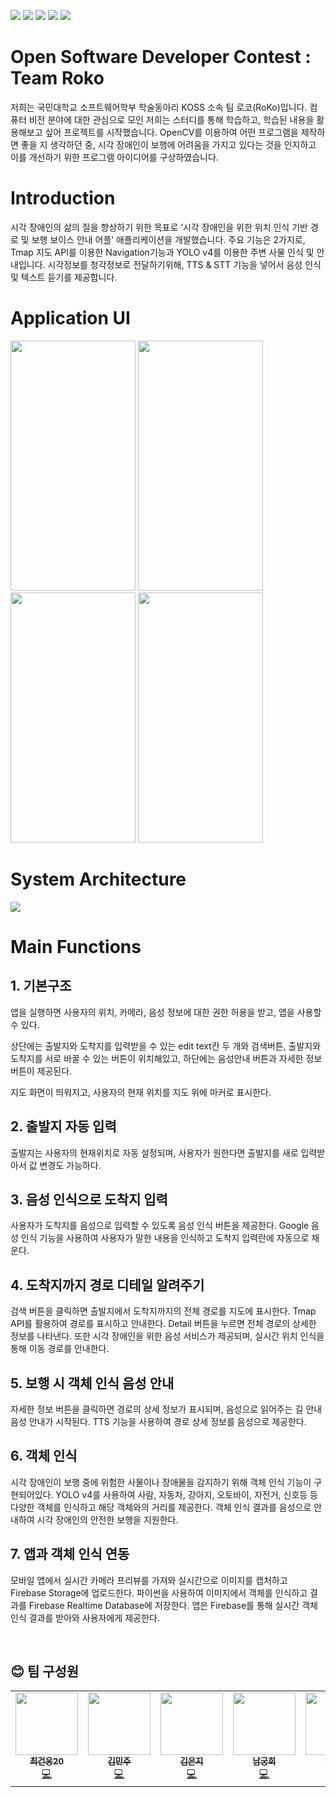 <img src="https://img.shields.io/badge/Android Studio-3DDC84?style=flat-square&logo=Android Studio&logoColor=white"/> <img src="https://img.shields.io/badge/Firebase-FFCA28?style=flat-square&logo=firebase&logoColor=black"/>
<img src="https://img.shields.io/badge/GitHub-181717?style=flat-square&logo=GitHub&logoColor=white"/>
<img src="https://img.shields.io/badge/Python-3776AB?style=flat-square&logo=Python&logoColor=white"/>
<img src="https://img.shields.io/badge/java-007396?style=flat-square&logo=java&logoColor=white"/>

# Open Software Developer Contest : Team Roko

저희는 국민대학교 소프트웨어학부 학술동아리 KOSS 소속 팀 로코(RoKo)입니다.
컴퓨터 비전 분야에 대한 관심으로 모인 저희는 스터디를 통해 학습하고, 학습된 내용을 활용해보고 싶어 프로젝트를 시작했습니다.
OpenCV를 이용하여 어떤 프로그램을 제작하면 좋을 지 생각하던 중, 시각 장애인이 보행에 어려움을 가지고 있다는 것을 인지하고 이를 개선하기 위한 프로그램 아이디어를 구상하였습니다.

# **Introduction**
시각 장애인의 삶의 질을 향상하기 위한 목표로 ‘시각 장애인을 위한 위치 인식 기반 경로 및 보행 보이스 안내 어플’ 애플리케이션을 개발했습니다. 
주요 기능은 2가지로, Tmap 지도 API를 이용한 Navigation기능과 YOLO v4를 이용한 주변 사물 인식 및 안내입니다.
시각정보를 청각정보로 전달하기위해, TTS & STT 기능을 넣어서 음성 인식 및 텍스트 듣기를 제공합니다.

# Application UI
<img src="https://github.com/ddugel3/Open-SW-Developer-Contest/assets/104904309/d9491df3-c246-4d4f-8429-d2b16ad35c9b" width="200" height="400"/>
<img src="https://github.com/ddugel3/Open-SW-Developer-Contest/assets/104904309/a02ace6a-5de3-4b60-9220-4853f9ef0499" width="200" height="400"/>

<img src="https://github.com/ddugel3/Open-SW-Developer-Contest/assets/104904309/7b1d29f7-7569-4397-b01f-0aa9f8cf2735" width="200" height="400"/>

<img src="https://github.com/ddugel3/Open-SW-Developer-Contest/assets/104904309/4ac94c09-162d-40ab-8a32-8c8b40ece75c" width="200" height="400"/>


# System Architecture
<img src="https://github.com/ddugel3/Open-SW-Developer-Contest/assets/104899885/7d8f8a00-e1cb-4236-a99a-561285108483"/>


# Main Functions

## 1. 기본구조
앱을 실행하면 사용자의 위치, 카메라, 음성 정보에 대한 권한 허용을 받고, 앱을 사용할 수 있다.

상단에는 출발지와 도착지를 입력받을 수 있는 edit text칸 두 개와 검색버튼, 출발지와 도착지를 서로 바꿀 수 있는 버튼이 위치해있고, 하단에는 음성안내 버튼과 자세한 정보 버튼이 제공된다.

지도 화면이 띄워지고, 사용자의 현재 위치를 지도 위에 마커로 표시한다.

## 2. 출발지 자동 입력
출발지는 사용자의 현재위치로 자동 설정되며, 사용자가 원한다면 출발지를 새로 입력받아서 값 변경도 가능하다. 

## 3. 음성 인식으로 도착지 입력
사용자가 도착지를 음성으로 입력할 수 있도록 음성 인식 버튼을 제공한다.
Google 음성 인식 기능을 사용하여 사용자가 말한 내용을 인식하고 도착지 입력란에 자동으로 채운다.

## 4. 도착지까지 경로 디테일 알려주기
검색 버튼을 클릭하면 출발지에서 도착지까지의 전체 경로를 지도에 표시한다.
Tmap API를 활용하여 경로를 표시하고 안내한다.
Detail 버튼을 누르면 전체 경로의 상세한 정보를 나타낸다.
또한 시각 장애인을 위한 음성 서비스가 제공되며, 실시간 위치 인식을 통해 이동 경로를 안내한다.

## 5. 보행 시 객체 인식 음성 안내
자세한 정보 버튼을 클릭하면 경로의 상세 정보가 표시되며, 음성으로 읽어주는 길 안내 음성 안내가 시작된다.
TTS 기능을 사용하여 경로 상세 정보를 음성으로 제공한다.

## 6. 객체 인식
시각 장애인이 보행 중에 위험한 사물이나 장애물을 감지하기 위해 객체 인식 기능이 구현되어있다.
YOLO v4를 사용하여 사람, 자동차, 강아지, 오토바이, 자전거, 신호등 등 다양한 객체를 인식하고 해당 객체와의 거리를 제공한다.
객체 인식 결과를 음성으로 안내하여 시각 장애인의 안전한 보행을 지원한다.

## 7. 앱과 객체 인식 연동
모바일 앱에서 실시간 카메라 프리뷰를 가져와 실시간으로 이미지를 캡처하고 Firebase Storage에 업로드한다.
파이썬을 사용하여 이미지에서 객체를 인식하고 결과를 Firebase Realtime Database에 저장한다.
앱은 Firebase를 통해 실시간 객체 인식 결과를 받아와 사용자에게 제공한다.

<br>

## :blush: 팀 구성원 
<table>
  <tr>
    <td align="center"><a href="https://github.com/ddugel3"><img src="https://avatars.githubusercontent.com/u/56158371?v=4" width="100px;" alt=""/><br /><sub><b>최건웅</b></sub><sub><b>20</b></sub></a><br /><a href="https://github.com/ddugel3" title="Code">💻</a></td>
        <td align="center"><a href="https://github.com/inqueue0979"><img src="https://avatars.githubusercontent.com/u/105335065?v=4" width="100px;" alt=""/><br /><sub><b>김민주</b></sub></a><br /><a href="https://github.com/mjk25" title="Code">💻</a></td>
        <td align="center"><a href="https://github.com/hyni03"><img src="https://avatars.githubusercontent.com/u/47711027?v=4" width="100px;" alt=""/><br /><sub><b>김은지</b></sub></a><br /><a href="https://github.com/hyni03" title="Code">💻</a></td>
    <td align="center"><a href="https://github.com/HeeNamgoong"><img src="https://avatars.githubusercontent.com/u/104904309?v=4" width="100px;" alt=""/><br /><sub><b>남궁희</b></sub></a><br /><a href="https://github.com/HeeNamgoong" title="Code">💻</a></td>
    <td align="center"><a href="https://github.com/docherryra"><img src="https://avatars.githubusercontent.com/u/104899885?v=4" width="100px;" alt=""/><br /><sub><b>한이연</b></sub></a><br /><a href="https://github.com/jooya38" title="Code">💻</a></td>
  </tr>
  <tr>


</table>
